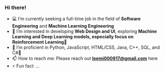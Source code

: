 ### Hi there!

<!--
**Leese0917/Leese0917** is a ✨ _special_ ✨ repository because its `README.md` (this file) appears on your GitHub profile.

Here are some ideas to get you started:-->

- 💻 I’m currently seeking a full-time job in the field of **Software Engineering** and **Machine Learning Engineering**
- 🤔 I’m interested in developing **Web Design and UI**, exploring **Machine Learning and Deep Learning models, especially focus on Reinforcement Learning**💖
- 💪 I’m proficient in Python, JavaScript, HTML/CSS, Java, C++, SQL, and C#🚀
- 📫 How to reach me: Please reach out **leemi000917@gmail.com** here
- ⚡ Fun fact: ...
